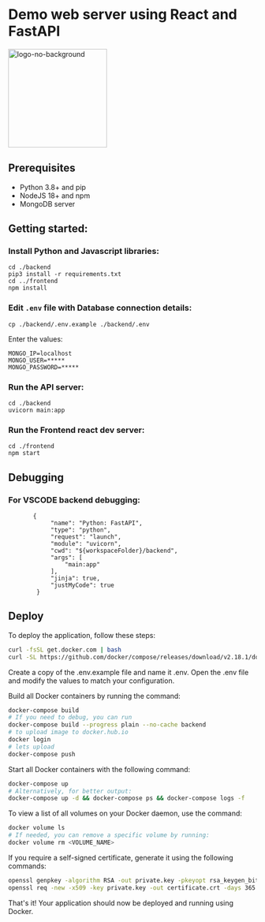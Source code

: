 # Demo web server using React and FastAPI
<img src="https://github.com/hozohar1/workshop-react-web.iml/assets/116975069/dd0916d3-0917-4700-b9d9-a6b9efdfde20" alt="logo-no-background" width="200"/>

## Prerequisites

- Python 3.8+ and pip
- NodeJS 18+ and npm
- MongoDB server

## Getting started:

### Install Python and Javascript libraries:

```
cd ./backend
pip3 install -r requirements.txt
cd ../frontend
npm install
```

### Edit `.env` file with Database connection details:

```
cp ./backend/.env.example ./backend/.env
```

Enter the values:

```
MONGO_IP=localhost
MONGO_USER=*****
MONGO_PASSWORD=*****
```

### Run the API server:

```
cd ./backend
uvicorn main:app
```

### Run the Frontend react dev server:

```
cd ./frontend
npm start
```

## Debugging

### For VSCODE backend debugging:

```
       {
            "name": "Python: FastAPI",
            "type": "python",
            "request": "launch",
            "module": "uvicorn",
            "cwd": "${workspaceFolder}/backend",
            "args": [
                "main:app"
            ],
            "jinja": true,
            "justMyCode": true
        }
```

## Deploy

To deploy the application, follow these steps:

```bash
curl -fsSL get.docker.com | bash
curl -SL https://github.com/docker/compose/releases/download/v2.18.1/docker-compose-linux-x86_64 -o /usr/local/bin/docker-compose
```

Create a copy of the .env.example file and name it .env. Open the .env file and modify the values to match your configuration.

Build all Docker containers by running the command:

```bash
docker-compose build
# If you need to debug, you can run
docker-compose build --progress plain --no-cache backend
# to upload image to docker.hub.io
docker login
# lets upload
docker-compose push 
```

Start all Docker containers with the following command:

```bash
docker-compose up
# Alternatively, for better output:
docker-compose up -d && docker-compose ps && docker-compose logs -f
```

To view a list of all volumes on your Docker daemon, use the command:

```bash
docker volume ls
# If needed, you can remove a specific volume by running:
docker volume rm <VOLUME_NAME>
```

If you require a self-signed certificate, generate it using the following commands:

```bash
openssl genpkey -algorithm RSA -out private.key -pkeyopt rsa_keygen_bits:2048
openssl req -new -x509 -key private.key -out certificate.crt -days 365
```
That's it! Your application should now be deployed and running using Docker.
